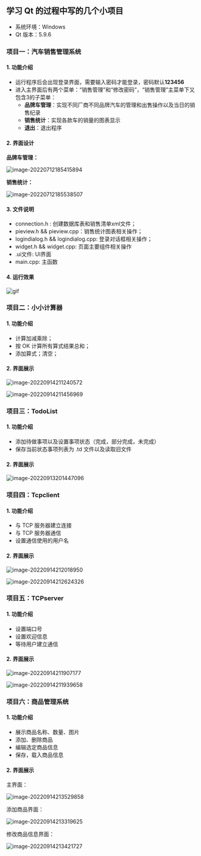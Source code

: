 ## 学习 Qt 的过程中写的几个小项目

- 系统环境：Windows  
- Qt 版本：5.9.6   

### 项目一：汽车销售管理系统

#### 1. 功能介绍

- 运行程序后会出现登录界面，需要输入密码才能登录，密码默认**123456**  
- 进入主界面后有两个菜单：“销售管理”和“修改密码”，“销售管理”主菜单下又包含3的子菜单：
  - **品牌车管理**：实现不同厂商不同品牌汽车的管理和出售操作以及当日的销售纪录
  - **销售统计**：实现各款车的销量的图表显示
  - **退出**：退出程序  

#### 2. 界面设计

**品牌车管理：**  

![image-20220712185415894](assets/image-20220712185415894.png)  

**销售统计：**  

![image-20220712185538507](assets/image-20220712185538507.png)    

#### 3. 文件说明

- connection.h :  创建数据库表和销售清单xml文件；  
- pieview.h && pieview.cpp：销售统计图表相关操作；  
- logindialog.h && logindialog.cpp: 登录对话框相关操作；  
- widget.h && widget.cpp: 页面主要组件相关操作  
- .ui文件: UI界面  
- main.cpp: 主函数  

#### 4. 运行效果

![gif](assets/test.gif)  

### 项目二：小小计算器  

#### 1. 功能介绍  

- 计算加减乘除；  
- 按 OK 计算所有算式结果总和；    
- 添加算式；清空；  

#### 2. 界面展示  

![image-20220914211240572](assets/image-20220914211240572-16631611690651.png)  

![image-20220914211456969](assets/image-20220914211456969.png)    

### 项目三：TodoList  

#### 1. 功能介绍  

- 添加待做事项以及设置事项状态（完成，部分完成，未完成）  
- 保存当前状态事项列表为 .td 文件以及读取旧文件  

#### 2. 界面展示

![image-20220913201447096](assets/image-20220913201447096.png)  

### 项目四：Tcpclient

#### 1. 功能介绍  

-  与 TCP 服务器建立连接  
- 与 TCP 服务器通信  
- 设置通信使用的用户名

#### 2. 界面展示  

![image-20220914212018950](assets/image-20220914212018950.png)  

![image-20220914212624326](assets/image-20220914212624326.png)  

### 项目五：TCPserver

#### 1. 功能介绍  

- 设置端口号  
- 设置欢迎信息  
- 等待用户建立通信  

#### 2. 界面展示  

![image-20220914211907177](assets/image-20220914211907177.png)  

![image-20220914211939658](assets/image-20220914211939658.png)  

### 项目六：商品管理系统  

#### 1. 功能介绍  

- 展示商品名称、数量、图片  
- 添加、删除商品  
- 编辑选定商品信息  
- 保存，载入商品信息  

#### 2. 界面展示  

主界面：

![image-20220914213529858](assets/image-20220914213529858.png)  

添加商品界面：  

![image-20220914213319625](assets/image-20220914213319625.png)  

修改商品信息界面：  

![image-20220914213421727](assets/image-20220914213421727.png)  

  





